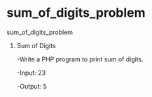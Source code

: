 # sum_of_digits_problem
 sum_of_digits_problem


1) Sum of Digits


    -Write a PHP program to print sum of digits.


    -Input: 23


    -Output: 5
